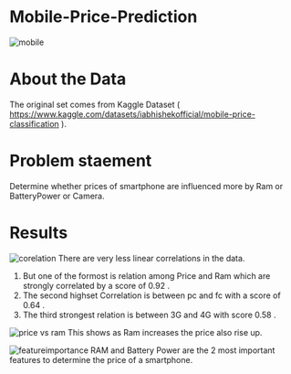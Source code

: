 # Mobile-Price-Prediction
![mobile](https://user-images.githubusercontent.com/85156782/202888212-d5d8b512-4744-4531-aa54-bcaac0e382f0.jpg)

# About the Data
 The original set comes from Kaggle Dataset ( https://www.kaggle.com/datasets/iabhishekofficial/mobile-price-classification ).
 
 # Problem staement
 Determine whether prices of smartphone  are influenced more by Ram or BatteryPower or Camera.
 
 # Results
 
 ![corelation](https://user-images.githubusercontent.com/85156782/202888526-5114a26d-4007-4efa-b188-01e29aef08dd.png)
There are very less linear correlations in the data.
1. But one of the formost is relation among Price and Ram which are strongly correlated by a score of 0.92 .
2. The second highset Correlation is between pc and fc with a score of 0.64 .
3. The third strongest relation is between 3G and 4G with score 0.58 .

![price vs ram](https://user-images.githubusercontent.com/85156782/202888551-593d7dc7-a7c9-4f6b-a45f-5493c692e477.png)
 This shows as Ram increases the price also rise up.
 
 ![featureimportance](https://user-images.githubusercontent.com/85156782/202888586-a92c09d1-c393-4442-897f-f4370ceb04ec.png)
  RAM and Battery Power are the 2 most important features to determine the price of a smartphone.
